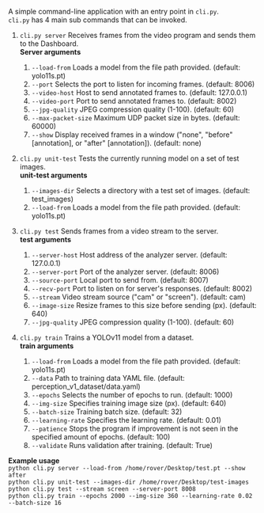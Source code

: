 A simple command-line application with an entry point in `cli.py`.<br>
`cli.py` has 4 main sub commands that can be invoked.
1. `cli.py server` Receives frames from the video program and sends them to the Dashboard.<br>
   **Server arguments**
   1. `--load-from` Loads a model from the file path provided. (default: yolo11s.pt)
   2. `--port` Selects the port to listen for incoming frames. (default: 8006)
   3. `--video-host` Host to send annotated frames to. (default: 127.0.0.1)
   4. `--video-port` Port to send annotated frames to. (default: 8002)
   5. `--jpg-quality` JPEG compression quality (1-100). (default: 60)
   6. `--max-packet-size` Maximum UDP packet size in bytes. (default: 60000)
   7. `--show` Display received frames in a window ("none", "before" \[annotation\], or "after" \[annotation\]). (default: none)
   
2. `cli.py unit-test` Tests the currently running model on a set of test images.<br>
   **unit-test arguments**
   1. `--images-dir` Selects a directory with a test set of images. (default: test_images)
   2. `--load-from` Loads a model from the file path provided. (default: yolo11s.pt)

3. `cli.py test` Sends frames from a video stream to the server.<br>
   **test arguments**
   1. `--server-host` Host address of the analyzer server. (default: 127.0.0.1)
   2. `--server-port` Port of the analyzer server. (default: 8006)
   3. `--source-port` Local port to send from. (default: 8007)
   4. `--recv-port` Port to listen on for server's responses. (default: 8002)
   5. `--stream` Video stream source ("cam" or "screen"). (default: cam)
   6. `--image-size` Resize frames to this size before sending (px). (default: 640)
   7. `--jpg-quality` JPEG compression quality (1-100). (default: 60)

4. `cli.py train` Trains a YOLOv11 model from a dataset.<br>
   **train arguments**
   1. `--load-from` Loads a model from the file path provided. (default: yolo11s.pt)
   2. `--data` Path to training data YAML file. (default: perception_v1_dataset/data.yaml)
   3. `--epochs` Selects the number of epochs to run. (default: 1000)
   4. `--img-size` Specifies training image size (px). (default: 640)
   5. `--batch-size` Training batch size. (default: 32)
   6. `--learning-rate` Specifies the learning rate. (default: 0.01)
   7. `--patience` Stops the program if improvement is not seen in the specified amount of epochs. (default: 100)
   8. `--validate` Runs validation after training. (default: True)
   
**Example usage**<br>
`python cli.py server --load-from /home/rover/Desktop/test.pt --show after`<br>
`python cli.py unit-test --images-dir /home/rover/Desktop/test-images`<br>
`python cli.py test --stream screen --server-port 8008`<br>
`python cli.py train --epochs 2000 --img-size 360 --learning-rate 0.02 --batch-size 16`
